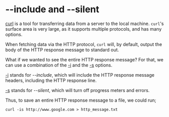 # --include and --silent

[curl](https://curl.haxx.se/docs/manpage.html) is a tool for transferring data
from a server to the local machine. `curl`'s surface area is very large, as it
supports multiple protocols, and has many options.

When fetching data via the HTTP protocol, `curl` will, by default, output the
body of the HTTP response message to standard out.

What if we wanted to see the entire HTTP response message? For that, we can use
a combination of the [-i](https://curl.haxx.se/docs/manpage.html#-i) and the
[-s](https://curl.haxx.se/docs/manpage.html#-s) options.

[-i](https://curl.haxx.se/docs/manpage.html#-i) stands for *--include*, which
will include the HTTP response message headers, including the HTTP response
line. 

[-s](https://curl.haxx.se/docs/manpage.html#-s) stands for *--silent*, which
will turn off progress meters and errors.

Thus, to save an entire HTTP response message to a file, we could run;

`curl -is http://www.google.com > http_message.txt`
